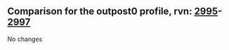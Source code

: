 ## Comparison for the outpost0 profile, rvn: [2995](https://github.com/PRO100KatYT/FortniteProfileRevisions/tree/main/profiles/outpost0/2995%20outpost0.json)-[2997](https://github.com/PRO100KatYT/FortniteProfileRevisions/tree/main/profiles/outpost0/2997%20outpost0.json)

No changes

